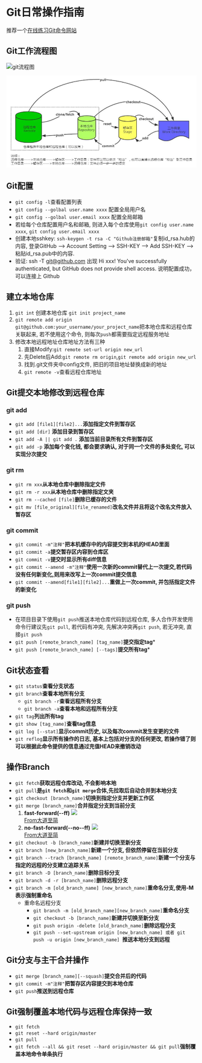 # Git日常操作指南


推荐一个[在线练习Git命令网站](https://learngitbranching.js.org)

## Git工作流程图
![git流程图](https://gimg2.baidu.com/image_search/src=http%3A%2F%2Fimg2020.cnblogs.com%2Fblog%2F932856%2F202004%2F932856-20200423143251346-796113044.jpg&refer=http%3A%2F%2Fimg2020.cnblogs.com&app=2002&size=f9999,10000&q=a80&n=0&g=0n&fmt=jpeg?sec=1631689272&t=94c1d3733deea9a199cef462fa43deae "git流程图")

![仓库中的图片就是不显示](https://github.com/WWQ824/question/blob/main/git_flow_icon.png)

## Git配置
* `git config -l`查看配置列表
* `git config --golbal user.name xxxx` 配置全局用户名
* `git config --golbal user.email xxxx` 配置全局邮箱
*  若给每个仓库配置用户名和邮箱, 则进入每个仓库使用`git config user.name xxxx`, `git config user.email xxxx`
*  创建本地sshkey: `ssh-keygen -t rsa -C "Github注册邮箱"`复制id_rsa.hub的内容, 登录GitHub --> Account Setting  --> SSH-KEY --> Add SSH-KEY --> 粘贴id_rsa.pub中的内容.
*  验证: ssh -T git@github.com
        出现 Hi xxx! You've successfully authenticated, but GitHub does not provide shell access. 说明配置成功，可以连接上 Github

## 建立本地仓库

1. `git int` 创建本地仓库 `git init project_name`
2. `git remote add origin git@github.com:your_username/your_project_name`把本地仓库和远程仓库关联起来, 若不使用这个命令, 则每次`push`都需要指定远程服务地址
3. 修改本地远程地址仓库地址方法有三种
   1. 直接Modify:`git remote set-url origin new_url`
   2. 先Delete后Add:`git remote rm origin`,`git remote add origin new_url`
   3. 找到.git文件夹中config文件, 把旧的项目地址替换成新的地址
   4. `git remote -v`查看远程仓库地址

## Git提交本地修改到远程仓库

### git add
* `git add [file1][file2]...`**添加指定文件到暂存区**
* `git add [dir]` **添加目录到暂存区**
* `git add -A || git add .` **添加当前目录所有文件到暂存区**
* `git add -p` **添加每个变化钱, 都会要求确认, 对于同一个文件的多处变化, 可以实现分次提交**

### git rm
* `git rm xxx`**从本地仓库中删除指定文件**
* `git rm -r xxx`**从本地仓库中删除指定文夹**
* `git rm --cached [file]`**删除已缓存的文件**
* `git mv [file_original][file_renamed]`**改名文件并且将这个改名文件放入暂存区**

### git commit
* `git commit -m"注释"`**把本机缓存中的内容提交到本机的HEAD里面**
* `git commit -a`**提交暂存区内容到仓库区**
* `git commit -v`**提交时显示所有diff信息**
* `git commit --amend -m"注释"`**使用一次新的commit替代上一次提交,若代码没有任何新变化,则用来改写上一次commit提交信息**
* `git commit --amend[file1][file2]...`**重做上一次commit, 并包括指定文件的新变化**

### git push
* 在项目目录下使用`git push`推送本地仓库代码到远程仓库, 多人合作开发使用命令行建议先`git pull`, 若代码有冲突, 先解决冲突再`git push`, 若无冲突, 直接`git push`
* `git push [remote_branch_name] [tag_name]`**提交指定tag***
* `git push [remote_branch_name] [--tags]`**提交所有tag***
  
## Git状态查看
* `git status`**查看分支状态**
* `git branch`**查看本地所有分支**
   * `git branch -r`**查看远程所有分支**
   * `git branch -a`**查看本地和远程所有分支**
* `git tag`**列出所有tag**
* `git show [tag_name]`**查看tag信息**
* `git log [--stat]`**显示commit历史, 以及每次commit发生变更的文件**
* `git reflog`**显示所有操作的日志, 基本上包括对分支的任何更改, 若操作错了则可以根据此命令提供的信息通过充值HEAD来撤销改动**



## 操作Branch
* `git fetch`**获取远程仓库改动, 不会影响本地**
* `git pull`**是`git fetch`和`git merge`合体,先拉取后自动合并到本地分支**
* `git checkout [branch_name]`**切换到指定分支并更新工作区**
* `git merge [branch_name]`**合并指定分支到当前分支**
   1. **fast-forward(--ff)**
      ![](https://s1.ax1x.com/2020/04/08/GRTiT0.gif)<br>
      [From大道至简](https://www.cnblogs.com/lzkwin/p/12658029.html)
   2. **no-fast-forward(--no--ff)**
      ![](https://s1.ax1x.com/2020/04/08/GRTZpF.gif)<br>
      [From大道至简](https://www.cnblogs.com/lzkwin/p/12658029.html)
* `git checkout -b [branch_name]`**新建并切换至新分支**
* `git branch [new_branch_name]`**新建一个分支, 但依然停留在当前分支**
* `git branch --trach [branch_name] [remote_branch_name]`**新建一个分支与指定的远程的分支建立追踪关系**
* `git branch -D [branch_name]`**删除目标分支**
* `git branch -d -r [branch_name]`**删除远程分支**
* `git branch -m [old_branch_name] [new_branch_name]`**重命名分支,使用-M表示强制重命名**
   * 重命名远程分支
     * `git branch -m [old_branch_name][new_branch_name]`**重命名分支**
     * `git checkout -b [branch_name]`**新建并切换至新分支**
     * `git push origin -delete [old_branch_name]`**删除远程分支**
     * `git push --set-upstream origin [new_branch_name] 或者 git push -u origin [new_branch_name] `**推送本地分支到远程**

## Git分支与主干合并操作
* `git merge [branch_name][--squash]`**提交合并后的代码**
* `git commit -m"注释"`**把暂存区内容提交到本地仓库**
* `git push`**推送到远程仓库**

## Git强制覆盖本地代码与远程仓库保持一致
* `git fetch`
* `git reset --hard origin/master`
* `git pull`
* `git fetch --all && git reset --hard origin/master && git pull`**强制覆盖本地命令单条执行**


